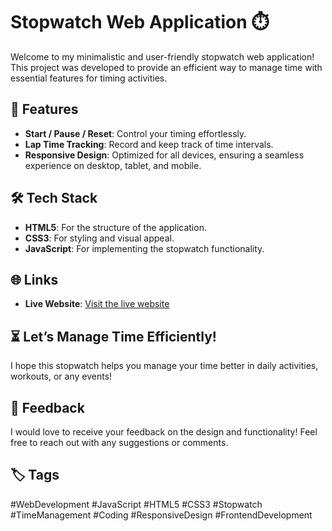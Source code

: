 # Stopwatch Web Application ⏱️

Welcome to my minimalistic and user-friendly stopwatch web application! This project was developed to provide an efficient way to manage time with essential features for timing activities.

## 🚀 Features
- **Start / Pause / Reset**: Control your timing effortlessly.
- **Lap Time Tracking**: Record and keep track of time intervals.
- **Responsive Design**: Optimized for all devices, ensuring a seamless experience on desktop, tablet, and mobile.

## 🛠️ Tech Stack
- **HTML5**: For the structure of the application.
- **CSS3**: For styling and visual appeal.
- **JavaScript**: For implementing the stopwatch functionality.

## 🌐 Links
- **Live Website**: [Visit the live website](https://sct-wd-2-vardhan-harsh07s-projects.vercel.app/)   

## ⏳ Let’s Manage Time Efficiently!
I hope this stopwatch helps you manage your time better in daily activities, workouts, or any events!

## 🤝 Feedback
I would love to receive your feedback on the design and functionality! Feel free to reach out with any suggestions or comments.

## 🏷️ Tags
#WebDevelopment #JavaScript #HTML5 #CSS3 #Stopwatch #TimeManagement #Coding #ResponsiveDesign #FrontendDevelopment
